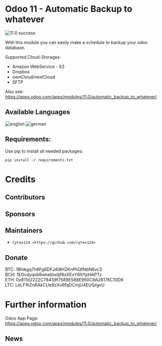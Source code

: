 Odoo 11 - Automatic Backup to whatever
===============

![11.0 success](https://img.shields.io/badge/11.0-success-brightgreen.svg)

With this module you can easily make a schedule to backup your odoo database.

Supported Cloud-Storages:
 * Amazon WebService - S3
 * Dropbox
 * ownCloud/nextCloud
 * SFTP
 
Also see: https://apps.odoo.com/apps/modules/11.0/automatic_backup_to_whatever/

Available Languages
-----------
![english](https://github.com/oxguy3/flags/raw/master/mini/gb.png)
![german](https://github.com/oxguy3/flags/raw/master/mini/de.png)

Requirements:
---------
Use pip to install all needed packages:

```
pip install -r requirements.txt
```

Credits
=======

Contributors
------------


Sponsors
--------


Maintainers
--------
* `Cytex124 <https://github.com/cytex124>`

Donate
--------
BTC: 1Bhikgq7h6Fg6DFJ4t8HZKnPhQfNbN6vc3<br/>
BCH: 1EGvdyqxb6wkebtxdjf6sXExY8XYpHAPTz<br/>
ETH: 0x811d2222C78439f7589E588E950C9A28176C10D6<br/>
LTC: LeLF1hZnRAkCUe9zXvRfqDCmjU4EUQrgvU


Further information
===================
Odoo App Page: https://apps.odoo.com/apps/modules/11.0/automatic_backup_to_whatever/

News
-----------
